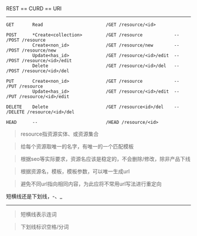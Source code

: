 REST == CURD == URI
________________________________________________________________________________________________
```
GET       Read                        /GET /resource/<id>

POST      *Create<collection>         /GET /resource            --  /POST /resource
          Create<non_id>              /GET /resource/new        --  /POST /resource/new
          Update<has_id>              /GET /resource/<id>/edit  --  /POST /resource/<id>/edit
          Delete                      /GET /resource/<id>/del   --  /POST /resource/<id>/del

PUT       Create<non_id>              /GET /resource            --  /PUT /resource
          Update<has_id>              /GET /resource/<id>/edit  --  /PUT /resource/<id>/edit

DELETE    Delete                      /GET /resource<id>/del    --  /DELETE /resource/<id>/del

HEAD      --                          /HEAD /resource/<id>
```
> resource指资源实体、或资源集合

> 给每个资源取唯一的名字，有唯一的一个匹配模板

> 根据seo等实际要求，资源名应该是稳定的，不会删除/修改，除非产品下线

> 根据资源名，模板，模板参数，可以唯一生成url

> 避免不同url指向相同内容，为此应将不常用url写法进行重定向

短横线还是下划线，-、_
________________________________________________________________________________________________

> 短横线表示连词

> 下划线标识空格/分词
